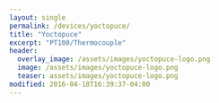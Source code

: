 ```yaml
---
layout: single
permalink: /devices/yoctopuce/
title: "Yoctopuce"
excerpt: "PT100/Thermocouple"
header:
  overlay_image: /assets/images/yoctopuce-logo.png
  image: /assets/images/yoctopuce-logo.png
  teaser: assets/images/yoctopuce-logo.png
modified: 2016-04-18T16:39:37-04:00
---
```

